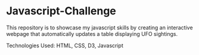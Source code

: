 # Javascript-Challenge

This repository is to showcase my javascript skills by creating an interactive webpage that automatically updates a table displaying UFO sightings.

Technologies Used: HTML, CSS, D3, Javascript